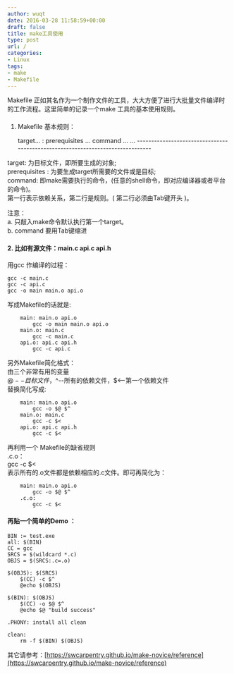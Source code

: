 ```yaml
---
author: wuqt
date: 2016-03-28 11:58:59+00:00
draft: false
title: make工具使用
type: post
url: /
categories:
- Linux
tags:
- make
- Makefile
---
```





Makefile 正如其名作为一个制作文件的工具，大大方便了进行大批量文件编译时的工作流程。这里简单的记录一个make 工具的基本使用规则。







#### 

1. Makefile 基本规则：








    
     target... : prerequisites ...
              command
              ...
              ...
             -------------------------------------------------------------------------------







target: 为目标文件，即所要生成的对象;  
prerequisites : 为要生成target所需要的文件或是目标;  
command: 即make需要执行的命令，(任意的shell命令，即对应编译器或者平台的命令)。  
第一行表示依赖关系，第二行是规则。( 第二行必须由Tab键开头 )。







注意：  
   a. 只敲入make命令默认执行第一个target。   
   b. command 要用Tab键缩进 







#### 2. 比如有源文件：main.c api.c api.h







用gcc 作编译的过程：






    
    gcc -c main.c     
    gcc -c api.c    
    gcc -o main main.o api.o







写成Makefile的话就是:






    
        main: main.o api.o
            gcc -o main main.o api.o
        main.o: main.c
            gcc -c main.c
        api.o: api.c api.h
            gcc -c api.c    







另外Makefile简化格式：  
由三个非常有用的变量  
$@--目标文件，$^--所有的依赖文件，$<--第一个依赖文件  
替换简化写成:






    
        main: main.o api.o
            gcc -o $@ $^
        main.o: main.c
            gcc -c $<
        api.o: api.c api.h
            gcc -c $<    







再利用一个 Makefile的缺省规则  
.c.o：  
gcc -c $<  
表示所有的.o文件都是依赖相应的.c文件。即可再简化为：






    
        main: main.o api.o
            gcc -o $@ $^
        .c.o:
            gcc -c $<   







####  再贴一个简单的Demo ：






    
    BIN := test.exe
    all: $(BIN)
    CC = gcc
    SRCS = $(wildcard *.c)
    OBJS = $(SRCS:.c=.o)
    
    $(OBJS): $(SRCS)
    	$(CC) -c $^
    	@echo $(OBJS)
    
    $(BIN): $(OBJS)
    	$(CC) -o $@ $^
    	@echo $@ "build success"
    	
    .PHONY: install all clean
    	
    clean:
    	rm -f $(BIN) $(OBJS)







其它请参考：[https://swcarpentry.github.io/make-novice/reference](https://swcarpentry.github.io/make-novice/reference)



